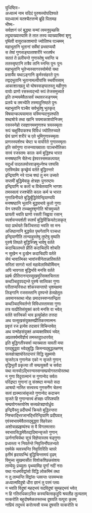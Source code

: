 युधिष्ठिरः-   
अध्यात्मं नाम यदिदं पुरुषस्योपदिश्यते  
यदध्यात्मं यतश्चैतत्तन्मे ब्रूहि पितामह  
भीष्मः-   
सर्वज्ञानं परं बुद्ध्या यन्मां त्वमनुपृच्छसि  
तद्व्याख्यास्यामि ते तात तस्य व्याख्यामिमां शृणु  
पृथिवी वायुराकाशमापो ज्योतिश्च पञ्चमम्  
महाभूतानि भूतानां सर्वेषां प्रभवाप्ययौ  
स तेषां गुणसङ्घातश्शरीरे भरतर्षभ  
सततं ते प्रलीयन्ते गुणास्तेषु भवन्ति च  
ततस्सृष्टानि तत्रैव तानि घ्नन्ति पुनः पुनः  
महाभूतानि भूतेभ्यस्सागरस्योर्मयो यथा  
प्रसार्यैव यथाऽङ्गानि कूर्मस्संहरते पुनः  
तद्वद्भूतानि भूतानामल्पीयांसि स्थवीयसाम्  
आकाशात्खलु यो घोषस्सङ्घातस्तु महीगुणः  
वायोः प्राणो रसस्त्वद्भ्यो रूपं तेजसमुच्यते  
इति तन्मयमेवैतत्सर्वं स्थावरजङ्गमम्  
प्रलये च तमभ्येति तस्मादुत्तिष्ठते पुनः  
महाभूतानि पञ्चैव सर्वभूतेषु भूतकृत्  
विषयान्कल्पयामास यस्मिन्यदनुपश्यति  
शब्दश्रोत्रे तथा खानि त्रयमाकाशयोनिजम्  
रसस्स्नेहो रसज्ञानमब्गुणाश्च त्रयस्स्मृताः  
रूपं चक्षुर्विपाकश्च विविधं ज्योतिरुच्यते  
घ्रेयं घ्राणं शरीरं च एते भूमिगुणास्स्मृताः  
प्राणस्स्पर्शश्च चेष्टा च वायोरेते गुणास्स्मृताः  
इति सर्वगुणा राजन्व्याख्याताः पाञ्चभौतिकाः  
सत्त्वं रजस्तमः कालः कर्म बुद्धिश्च भारत  
मनष्षष्ठानि चैतेभ्य ईश्वरस्समकल्पयत्  
यदूर्ध्वं पादतलयोरवाङ्मूर्ध्नश्च पश्यसि  
एतस्मिन्नेव कृच्छ्रेयं वर्तते बुद्धिरन्तरे  
इन्द्रियाणि नरे पञ्च षष्ठं तु मन उच्यते  
सप्तमीं बुद्धिमेवाहुः क्षेत्रज्ञः पुनरष्टमः  
इन्द्रियाणि च कर्ता च विचेतव्यानि भागशः  
तमस्सत्वं रजश्चेति कालः कर्म च भारत  
गुणान्निनीयते बुद्धिर्बुद्धिरेवेन्द्रियाण्यपि  
मनष्षष्ठानि भूतानि बुद्ध्यभावे कुतो गुणाः  
येन पश्यति तच्चक्षुश्शृणोति श्रोत्रमुच्यते  
घ्रायती भवति घ्राणो रसती जिह्वया रसान्  
स्पर्शयन्स्पर्शती स्पर्श्यं बुद्धिर्विक्रियतेऽसकृत्  
यदा प्रार्थयते किञ्चित्तदा भवति सा मनः  
अधिष्ठानानि बुद्ध्येत पृथगेतानि पञ्चधा  
इन्द्रियाणीति तान्याहुस्तेषु तुष्टेषु मृष्यति  
पुरुषे तिष्ठते बुद्धिस्त्रिषु भावेषु वर्तते  
कदाचिल्लभते प्रीतिं कदाचिदपि शोचति  
न सुखेन न दुःखेन कदाचिदपि वर्तते  
सेयं भावात्मिका भावांस्त्रीनेतान्नातिवर्तते  
सरितां सागरो भर्ता महावेलामिवोर्मिमान्  
अपि भावगता बुद्धिर्भावे मनसि वर्तते  
प्रहर्षः प्रीतिरानन्दस्सुखमुत्सिक्तचित्तता  
कथञ्चिदुपपद्यन्ते पुरुषे सात्विका गुणाः  
परीताप्यस्त्रिधा शोकस्सन्तापो भृशमक्षमा  
लिङ्गानि रजसस्तानि दृश्यन्ते हेत्वहेतुतः  
अवमानस्तथा मोहः प्रमादस्स्वप्नतन्द्रिता  
कथञ्चिदभिवर्तन्ते विविधास्तामसा गुणाः  
तत्र यत्प्रीतिसंयुक्तं काये मनसि वा भवेत्  
वर्तते सात्त्विको भाव इत्युपेक्षेत तत्तदा  
अथ यत्सुखसंयुक्तमप्रीतिकरमात्मनः  
प्रवृत्तं रज इत्येव तदसारं विचिन्तयेत्  
अथ यन्मोहसंयुक्तं अव्यक्तविषयं भवेत्  
अप्रतर्क्यमविज्ञेयं तमस्तदुपधारयेत्  
इति बुद्धिगतीस्सर्वा व्याख्याता यावती मया  
एतद्बुद्ध्वा भवेद्बुद्धिः किमन्यद्बुद्धलक्षणम्  
सत्वक्षेत्रज्ञयोरेतदन्तरं विद्धि सूक्ष्मयोः  
सृजतेऽत्र गुणानेक एको न सृजते गुणान्  
वृद्धिभूतौ प्रकृत्या तौ सम्प्रयुक्तौ च सर्वदा  
यथा मत्स्योऽद्भिरन्यस्सन्सम्प्रयोगस्तयोस्तथा  
न गुणा विदुरात्मानं स गुणान्वेद सर्वतः  
परिद्रष्टा गुणानां तु संस्रष्टा मन्यते सदा  
आश्रयो नास्ति सत्त्वस्य गुणसर्गेण चेतना  
सत्वं ह्यस्मात्संसृजते गुणान्वेद कदाचन  
सृजते हि गुणान्सत्त्वं क्षेत्रज्ञः परिपश्यति  
सम्प्रयोगस्तयोरेष सत्त्वक्षेत्रज्ञयोर्ध्रुवः  
इन्द्रियैस्तु प्रदीपार्थं क्रियते बुद्धिरन्तरा  
निश्चरद्भिरजानद्भिरिन्द्रियाणि प्रदीपवत्  
एवंस्वभावमेवैतत्तद्बुद्ध्वा विहरेन्नरः  
अशोचन्नप्रहृष्यंश्च स वै विगतमत्सरः  
स्वभावसिद्धमेवैतद्यदिमान्सृजते गुणान्  
ऊर्णनाभिर्यथा सूत्रं विज्ञेयास्तव षड्गुणाः  
प्रध्वस्ता न निवर्तन्ते निवृत्तिर्नोपलभ्यते  
एवमेके व्यवस्यन्ति निवृत्तिरिति चापरे  
इतीमं हृदयग्रन्थिं बुद्धिचिन्तामयं दृढम्  
विमुच्य सुखमासीत विशोकश्छिन्नसंशयः  
ताम्येयुः प्रच्युताः पृथ्व्यामिह पूर्णां नदीं नराः  
यथा गाधमविद्वांसो विद्धि लोकमिमं तथा  
न तु ताम्यन्ति विद्वांसः प्लवन्तः पारमम्भसः  
अध्यात्मविदुषो धीरा ज्ञानं तु परमं प्लवः  
न भवति विदुषां महद्भयं यदविदुषां सुमहद्भयं भवेत्  
न हि गतिरधिकाऽस्ति कस्यचित्सकृदुपि श्रयतीह तुल्यताम्  
यत्करोति बहुदोषमेकतस्तच्च दूषयति यत्पुरा कृतम्  
नाप्रियं तदुभयं करोत्यसौ यच्च दूषयति यत्करोति च   
